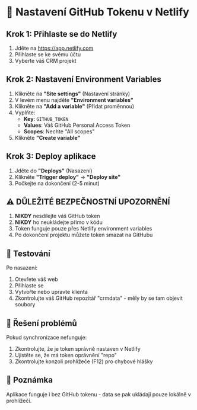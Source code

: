 # 🔐 Nastavení GitHub Tokenu v Netlify

## Krok 1: Přihlaste se do Netlify
1. Jděte na https://app.netlify.com
2. Přihlaste se ke svému účtu
3. Vyberte váš CRM projekt

## Krok 2: Nastavení Environment Variables
1. Klikněte na **"Site settings"** (Nastavení stránky)
2. V levém menu najděte **"Environment variables"**
3. Klikněte na **"Add a variable"** (Přidat proměnnou)
4. Vyplňte:
   - **Key**: `GITHUB_TOKEN`
   - **Values**: Váš GitHub Personal Access Token
   - **Scopes**: Nechte "All scopes"
5. Klikněte **"Create variable"**

## Krok 3: Deploy aplikace
1. Jděte do **"Deploys"** (Nasazení)
2. Klikněte **"Trigger deploy"** → **"Deploy site"**
3. Počkejte na dokončení (2-5 minut)

## ⚠️ DŮLEŽITÉ BEZPEČNOSTNÍ UPOZORNĚNÍ

1. **NIKDY** nesdílejte váš GitHub token
2. **NIKDY** ho neukládejte přímo v kódu
3. Token funguje pouze přes Netlify environment variables
4. Po dokončení projektu můžete token smazat na GitHubu

## 🧪 Testování

Po nasazení:
1. Otevřete váš web
2. Přihlaste se
3. Vytvořte nebo upravte klienta
4. Zkontrolujte váš GitHub repozitář "crmdata" - měly by se tam objevit soubory

## 🔧 Řešení problémů

Pokud synchronizace nefunguje:
1. Zkontrolujte, že je token správně nastaven v Netlify
2. Ujistěte se, že má token oprávnění "repo"
3. Zkontrolujte konzoli prohlížeče (F12) pro chybové hlášky

## 📝 Poznámka

Aplikace funguje i bez GitHub tokenu - data se pak ukládají pouze lokálně v prohlížeči. 